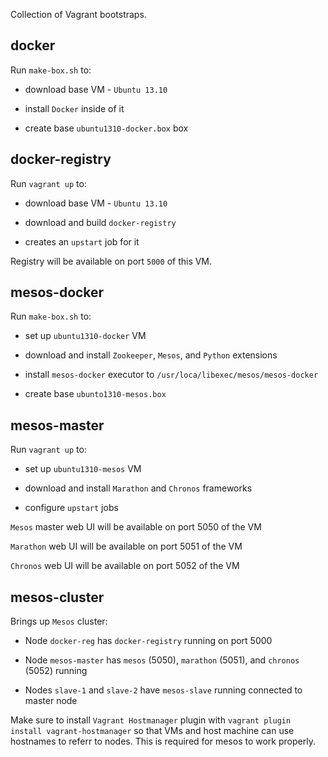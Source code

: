 Collection of Vagrant bootstraps.

docker
------

Run `make-box.sh` to:

- download base VM - ``Ubuntu 13.10``

- install ``Docker`` inside of it

- create base ``ubuntu1310-docker.box`` box

docker-registry
---------------

Run `vagrant up` to:

- download base VM - ``Ubuntu 13.10``

- download and build ``docker-registry``

- creates an ``upstart`` job for it

Registry will be available on port ``5000`` of this VM.

mesos-docker
------------

Run `make-box.sh` to:

- set up ``ubuntu1310-docker`` VM

- download and install ``Zookeeper``, ``Mesos``, and ``Python`` extensions

- install ``mesos-docker`` executor to ``/usr/loca/libexec/mesos/mesos-docker``

- create base ``ubunto1310-mesos.box``

mesos-master
------------

Run `vagrant up` to:

- set up ``ubuntu1310-mesos`` VM

- download and install ``Marathon`` and ``Chronos`` frameworks

- configure ``upstart`` jobs

``Mesos`` master web UI will be available on port 5050 of the VM

``Marathon`` web UI will be available on port 5051 of the VM

``Chronos`` web UI will be available on port 5052 of the VM

mesos-cluster
-------------

Brings up ``Mesos`` cluster:

- Node ``docker-reg`` has ``docker-registry`` running on port 5000

- Node ``mesos-master`` has ``mesos`` (5050), ``marathon`` (5051), and ``chronos`` (5052) running

- Nodes ``slave-1`` and ``slave-2`` have ``mesos-slave`` running connected to master node

Make sure to install ``Vagrant Hostmanager`` plugin with `vagrant plugin install vagrant-hostmanager` so that VMs and host machine can use hostnames to referr to nodes. This is required for mesos to work properly.

